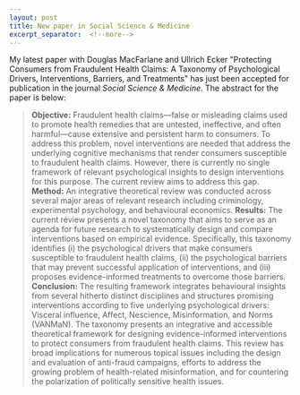 ```yaml
---
layout: post
title: New paper in Social Science & Medicine
excerpt_separator:  <!--more-->
---
```


My latest paper with Douglas MacFarlane and Ullrich Ecker "Protecting Consumers from Fraudulent Health Claims: A Taxonomy of Psychological Drivers, Interventions, Barriers, and Treatments" has just been accepted for publication in the journal *Social Science & Medicine*. The abstract for the paper is below:

> **Objective:** Fraudulent health claims—false or misleading claims used to promote health remedies that are untested, ineffective, and often harmful—cause extensive and persistent harm to consumers. To address this problem, novel interventions are needed that address the underlying cognitive mechanisms that render consumers susceptible to fraudulent health claims. However, there is currently no single framework of relevant psychological insights to design interventions for this purpose. The current review aims to address this gap. **Method:** An integrative theoretical review was conducted across several major areas of relevant research including criminology, experimental psychology, and behavioural economics. **Results:** The current review presents a novel taxonomy that aims to serve as an agenda for future research to systematically design and compare interventions based on empirical evidence. Specifically, this taxonomy identifies (i) the psychological drivers that make consumers susceptible to fraudulent health claims, (ii) the psychological barriers that may prevent successful application of interventions, and (iii) proposes evidence-informed treatments to overcome those barriers. **Conclusion:** The resulting framework integrates behavioural insights from several hitherto distinct disciplines and structures promising interventions according to five underlying psychological drivers: Visceral influence, Affect, Nescience, Misinformation, and Norms (VANMaN). The taxonomy presents an integrative and accessible theoretical framework for designing evidence-informed interventions to protect consumers from fraudulent health claims.  This review has broad implications for numerous topical issues including the design and evaluation of anti-fraud campaigns, efforts to address the growing problem of health-related misinformation, and for countering the polarization of politically sensitive health issues.






